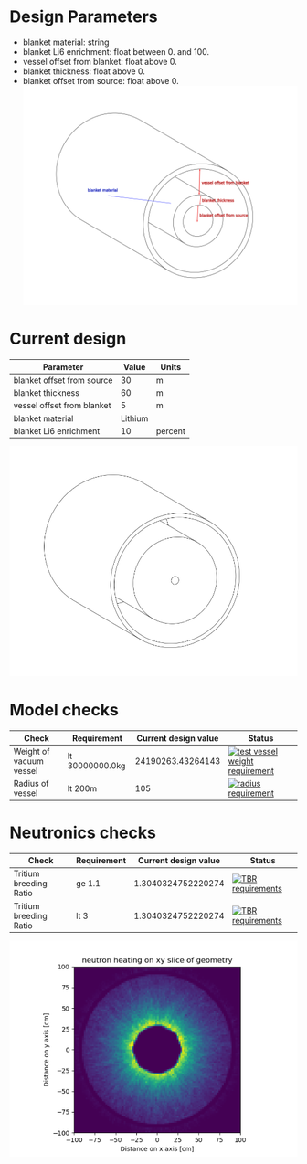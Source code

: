 # Design Parameters
- blanket material: string
- blanket Li6 enrichment: float between 0. and 100.
- vessel offset from blanket: float above 0.
- blanket thickness: float above 0.
- blanket offset from source: float above 0.
![parameters](./design_parameters.png)

# Current design
Parameter | Value | Units |
|---|---|---|
| blanket offset from source | 30 | m |
| blanket thickness | 60 | m |
| vessel offset from blanket |5 | m |
| blanket material | Lithium | |
| blanket Li6 enrichment | 10 | percent |

![latest image](current_design.png)
# Model checks
| Check | Requirement | Current design value | Status |
|---|---|---|---|
| Weight of vacuum vessel | lt 30000000.0kg | 24190263.43264143 |[![test vessel weight requirement](https://github.com/shimwell/design_automator/actions/workflows/test_vessel_weight_requirement.yml/badge.svg)](https://github.com/shimwell/design_automator/actions/workflows/test_vessel_weight_requirement.yml)|
| Radius of vessel | lt 200m | 105 | [![radius requirement](https://github.com/shimwell/design_automator/actions/workflows/radius_requirements.yml/badge.svg)](https://github.com/shimwell/design_automator/actions/workflows/radius_requirements.yml)
# Neutronics checks
| Check | Requirement | Current design value | Status |
|---|---|---|---|
| Tritium breeding Ratio | ge 1.1 | 1.3040324752220274 | [![TBR requirements](https://github.com/shimwell/design_automator/actions/workflows/tbr_requirements.yml/badge.svg)](https://github.com/shimwell/design_automator/actions/workflows/tbr_requirements.yml) |
| Tritium breeding Ratio | lt 3 | 1.3040324752220274 | [![TBR requirements](https://github.com/shimwell/design_automator/actions/workflows/tbr_requirements.yml/badge.svg)](https://github.com/shimwell/design_automator/actions/workflows/tbr_requirements.yml) |

![parameters](./neutron_heating_xy.png)
